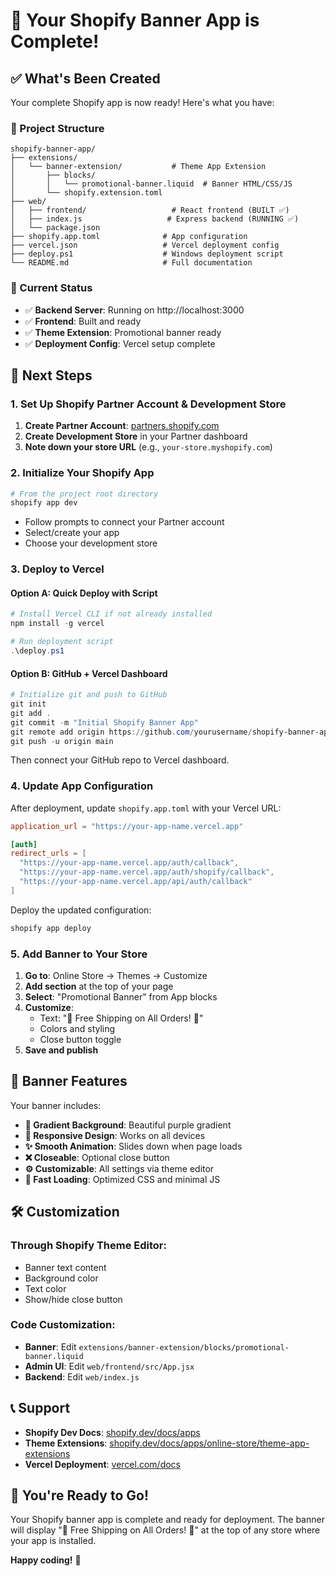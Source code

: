 # 🎉 Your Shopify Banner App is Complete! 

## ✅ What's Been Created

Your complete Shopify app is now ready! Here's what you have:

### 📁 Project Structure
```
shopify-banner-app/
├── extensions/
│   └── banner-extension/           # Theme App Extension
│       ├── blocks/
│       │   └── promotional-banner.liquid  # Banner HTML/CSS/JS
│       └── shopify.extension.toml
├── web/
│   ├── frontend/                   # React frontend (BUILT ✅)
│   ├── index.js                   # Express backend (RUNNING ✅)
│   └── package.json
├── shopify.app.toml              # App configuration
├── vercel.json                   # Vercel deployment config
├── deploy.ps1                    # Windows deployment script
└── README.md                     # Full documentation
```

### 🚀 Current Status
- ✅ **Backend Server**: Running on http://localhost:3000
- ✅ **Frontend**: Built and ready
- ✅ **Theme Extension**: Promotional banner ready
- ✅ **Deployment Config**: Vercel setup complete

## 🎯 Next Steps

### 1. Set Up Shopify Partner Account & Development Store
1. **Create Partner Account**: [partners.shopify.com](https://partners.shopify.com)
2. **Create Development Store** in your Partner dashboard
3. **Note down your store URL** (e.g., `your-store.myshopify.com`)

### 2. Initialize Your Shopify App
```powershell
# From the project root directory
shopify app dev
```
- Follow prompts to connect your Partner account
- Select/create your app
- Choose your development store

### 3. Deploy to Vercel

#### Option A: Quick Deploy with Script
```powershell
# Install Vercel CLI if not already installed
npm install -g vercel

# Run deployment script
.\deploy.ps1
```

#### Option B: GitHub + Vercel Dashboard
```powershell
# Initialize git and push to GitHub
git init
git add .
git commit -m "Initial Shopify Banner App"
git remote add origin https://github.com/yourusername/shopify-banner-app.git
git push -u origin main
```
Then connect your GitHub repo to Vercel dashboard.

### 4. Update App Configuration
After deployment, update `shopify.app.toml` with your Vercel URL:
```toml
application_url = "https://your-app-name.vercel.app"

[auth]
redirect_urls = [
  "https://your-app-name.vercel.app/auth/callback",
  "https://your-app-name.vercel.app/auth/shopify/callback",
  "https://your-app-name.vercel.app/api/auth/callback"
]
```

Deploy the updated configuration:
```powershell
shopify app deploy
```

### 5. Add Banner to Your Store
1. **Go to**: Online Store → Themes → Customize
2. **Add section** at the top of your page
3. **Select**: "Promotional Banner" from App blocks
4. **Customize**:
   - Text: "🎉 Free Shipping on All Orders! 🎉"
   - Colors and styling
   - Close button toggle
5. **Save and publish**

## 🎨 Banner Features

Your banner includes:
- **🎨 Gradient Background**: Beautiful purple gradient
- **📱 Responsive Design**: Works on all devices
- **✨ Smooth Animation**: Slides down when page loads
- **❌ Closeable**: Optional close button
- **⚙️ Customizable**: All settings via theme editor
- **🚀 Fast Loading**: Optimized CSS and minimal JS

## 🛠️ Customization

### Through Shopify Theme Editor:
- Banner text content
- Background color
- Text color  
- Show/hide close button

### Code Customization:
- **Banner**: Edit `extensions/banner-extension/blocks/promotional-banner.liquid`
- **Admin UI**: Edit `web/frontend/src/App.jsx`
- **Backend**: Edit `web/index.js`

## 📞 Support

- **Shopify Dev Docs**: [shopify.dev/docs/apps](https://shopify.dev/docs/apps)
- **Theme Extensions**: [shopify.dev/docs/apps/online-store/theme-app-extensions](https://shopify.dev/docs/apps/online-store/theme-app-extensions)
- **Vercel Deployment**: [vercel.com/docs](https://vercel.com/docs)

## 🎊 You're Ready to Go!

Your Shopify banner app is complete and ready for deployment. The banner will display "🎉 Free Shipping on All Orders! 🎉" at the top of any store where your app is installed.

**Happy coding!** 🚀

